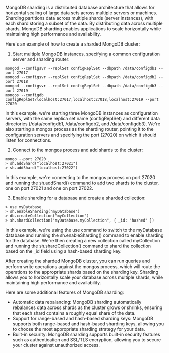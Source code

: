 MongoDB sharding is a distributed database architecture that allows for horizontal scaling of large data sets across multiple servers or machines. Sharding partitions data across multiple shards (server instances), with each shard storing a subset of the data. By distributing data across multiple shards, MongoDB sharding enables applications to scale horizontally while maintaining high performance and availability.

Here's an example of how to create a sharded MongoDB cluster:

1. Start multiple MongoDB instances, specifying a common configuration server and sharding router:

```
mongod --configsvr --replSet configReplSet --dbpath /data/configdb1 --port 27017
mongod --configsvr --replSet configReplSet --dbpath /data/configdb2 --port 27018
mongod --configsvr --replSet configReplSet --dbpath /data/configdb3 --port 27019
mongos --configdb configReplSet/localhost:27017,localhost:27018,localhost:27019 --port 27020

```

In this example, we're starting three MongoDB instances as configuration servers, with the same replica set name (configReplSet) and different data directories (/data/configdb1, /data/configdb2, and /data/configdb3). We're also starting a mongos process as the sharding router, pointing it to the configuration servers and specifying the port (27020) on which it should listen for connections.

2. Connect to the mongos process and add shards to the cluster:

```
mongo --port 27020
> sh.addShard("localhost:27021")
> sh.addShard("localhost:27022")

```

In this example, we're connecting to the mongos process on port 27020 and running the sh.addShard() command to add two shards to the cluster, one on port 27021 and one on port 27022.

3. Enable sharding for a database and create a sharded collection:

```
> use myDatabase
> sh.enableSharding("myDatabase")
> db.createCollection("myCollection")
> sh.shardCollection("myDatabase.myCollection", { _id: "hashed" })
```

In this example, we're using the use command to switch to the myDatabase database and running the sh.enableSharding() command to enable sharding for the database. We're then creating a new collection called myCollection and running the sh.shardCollection() command to shard the collection based on the \_id field using a hash-based sharding key.

After creating the sharded MongoDB cluster, you can run queries and perform write operations against the mongos process, which will route the operations to the appropriate shards based on the sharding key. Sharding allows you to horizontally scale your database across multiple shards, while maintaining high performance and availability.

Here are some additional features of MongoDB sharding:

- Automatic data rebalancing: MongoDB sharding automatically rebalances data across shards as the cluster grows or shrinks, ensuring that each shard contains a roughly equal share of the data.
- Support for range-based and hash-based sharding keys: MongoDB supports both range-based and hash-based sharding keys, allowing you to choose the most appropriate sharding strategy for your data.
- Built-in security: MongoDB sharding supports built-in security features such as authentication and SSL/TLS encryption, allowing you to secure your cluster against unauthorized access.
